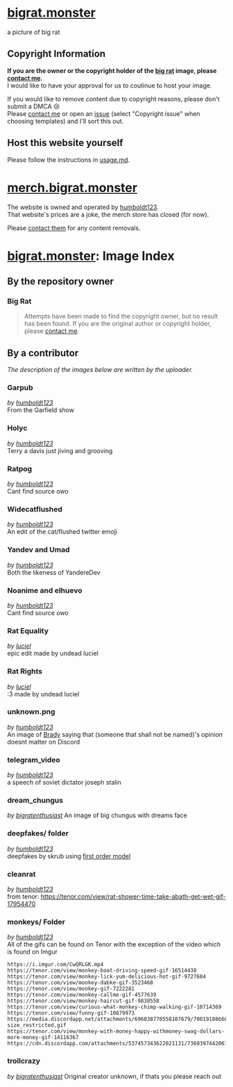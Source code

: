 # [bigrat.monster]

a picture of big rat

## Copyright Information

**If you are the owner or the copyright holder of the [big rat] image, please [contact me][email-copyright].**  
I would like to have your approval for us to coutinue to host your image.

If you would like to remove content due to copyright reasons, please don't submit a DMCA 😢  
Please [contact me][email-copyright] or open an [issue] (select "Copyright issue" when choosing templates) and I'll sort this out.

## Host this website yourself

Please follow the instructions in [usage.md].

# [merch.bigrat.monster]

The website is owned and operated by [humboldt123].  
That website's prices are a joke, the merch store has closed (for now).

Please [contact them][email-skrub] for any content removals.

# [bigrat.monster]: Image Index

## By the repository owner

### Big Rat

> Attempts have been made to find the copyright owner, but no result has been found.
If you are the original author or copyright holder, please [contact me][email-copyright].

## By a contributor

*The description of the images below are written by the uploader.*

### Garpub

*by [humboldt123]*  
From the Garfield show

### Holyc

*by [humboldt123]*  
Terry a davis just jiving and grooving

### Ratpog

*by [humboldt123]*  
Cant find source owo

### Widecatflushed

*by [humboldt123]*  
An edit of the cat/flushed twitter emoji

### Yandev and Umad

*by [humboldt123]*  
Both the likeness of YandereDev

### Noanime and elhuevo

*by [humboldt123]*  
Cant find source owo

### Rat Equality

*by [luciel]*  
epic edit made by undead luciel

### Rat Rights

*by [luciel]*  
:3 made by undead luciel

### unknown.png

*by [humboldt123]*  
An image of [Brady] saying that (someone that shall not be named)'s opinion doesnt matter on Discord

### telegram_video

*by [humboldt123]*  
a speech of soviet dictator joseph stalin

### dream_chungus

*by [bigratenthusiast]*
An image of big chungus with dreams face

### deepfakes/ folder

*by [humboldt123]*  
deepfakes by skrub using [first order model]

### cleanrat

*by [humboldt123]*  
from tenor: <https://tenor.com/view/rat-shower-time-take-abath-get-wet-gif-17954470>

### monkeys/ Folder

*by [humboldt123]*  
All of the gifs can be found on Tenor with the exception of the video which is found on Imgur

```
https://i.imgur.com/CwQRLGK.mp4
https://tenor.com/view/monkey-boat-driving-speed-gif-16514438
https://tenor.com/view/monkey-lick-yum-delicious-hot-gif-9727684
https://tenor.com/view/monkey-dabke-gif-3523468
https://tenor.com/view/monkey-gif-7222281
https://tenor.com/view/monkey-callme-gif-4577639
https://tenor.com/view/monkey-haircut-gif-9838558
https://tenor.com/view/curious-what-monkey-chimp-walking-gif-10714369
https://tenor.com/view/funny-gif-10879973
https://media.discordapp.net/attachments/696038770558107679/700191886681309214/ShallowUnhealthyDeermouse-size_restricted.gif
https://tenor.com/view/monkey-with-money-happy-withmoney-swag-dollars-more-money-gif-14116367
https://cdn.discordapp.com/attachments/537457343622021131/736039744206798928/Monkey_Orange.gif
```

### trollcrazy

*by [bigratenthusiast]*
Original creator unknown, if thats you please reach out

<!-- Links in main parts -->
[bigrat.monster]: https://bigrat.monster
[merch.bigrat.monster]: https://merch.bigrat.monster
[big rat]: https://bigrat.monster/media/bigrat.png
[usage.md]: usage.md
[email-copyright]: mailto:sonothing.emailme@gmail.com?subject=%5Bbigrat.monster%5D%20Copyright
[email-skrub]: mailto:skrub@bigrat.monster
[issue]: https://github.com/bigratmonster/bigrat.monster/issues/new/choose

<!-- Users in credits -->
[BadDev]: https://github.com/StijnSimons
[Brady]: https://github.com/ZeroMemes
[first order model]: https://github.com/AliaksandrSiarohin/first-order-model
[Noisestorm]: https://www.youtube.com/user/EoinOBroinMusic

<!-- Contributors -->
[humboldt123]: https://github.com/humboldt123
[luciel]: https://github.com/undeadluciel
[bigratenthusiast]: https://github.com/bigratenthusiast
